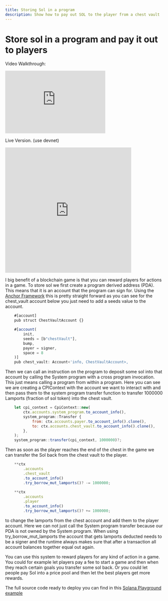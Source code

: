 ```yaml
---
title: Storing Sol in a program
description: Show how to pay out SOL to the player from a chest vault
---
```


# Store sol in a program and pay it out to players

Video Walkthrough:
<div class="video-block">
<iframe width="320" height="200" src="https://www.youtube.com/embed/gILXyWvXu7M" title="YouTube video player" frameborder="0" allow="accelerometer; autoplay; clipboard-write; encrypted-media; gyroscope; picture-in-picture; web-share" allowfullscreen></iframe>
</div>

Live Version. (use devnet)
<iframe height='400' scrolling='no' title='OZXQWp' src='https://solplay.de/TinyAdventureTwo/index.html' frameborder='no' allowtransparency='true' allowfullscreen='true' style='width: 80%;'>
</iframe>


I big benefit of a blockchain game is that you can reward players for actions in a game. To store sol we first create a program derived address (PDA).
This means that it is an account that the program can sign for. Using the [Anchor Framework](https://www.anchor-lang.com/) this is pretty straight forward as you can see for the chest_vault account below you just need to add a seeds value to the account.

```js 
    #[account]
    pub struct ChestVaultAccount {}

    #[account(
        init,
        seeds = [b"chestVault"],
        bump,
        payer = signer,
        space = 8
    )]
    pub chest_vault: Account<'info, ChestVaultAccount>,
```

Then we can call an instruction on the program to deposit some sol into that account by calling the System program with a cross program invocation. This just means calling a program from within a program. Here you can see we are creating a CPIContext with the account we want to interact with and then pass them to the system program transfer function to transfer 1000000 Lamports (fraction of sol token) into the chest vault. 

```js 
    let cpi_context = CpiContext::new(
        ctx.accounts.system_program.to_account_info(),
        system_program::Transfer {
            from: ctx.accounts.payer.to_account_info().clone(),
            to: ctx.accounts.chest_vault.to_account_info().clone(),
        },
    );
    system_program::transfer(cpi_context, 1000000)?;
```

Then as soon as the player reaches the end of the chest in the game we can transfer the Sol back from the chest vault to the player.

```js 
    **ctx
        .accounts
        .chest_vault
        .to_account_info()
        .try_borrow_mut_lamports()? -= 1000000;
        
    **ctx
        .accounts
        .player
        .to_account_info()
        .try_borrow_mut_lamports()? += 1000000;
```

to change the lamports from the chest account and add them to the player account. Here we can not just call the System program transfer because our PDA is not owned by the System program. When using try_borrow_mut_lamports the account that gets lamports deducted needs to be a signer and the runtime always makes sure that after a transaction all account balances together equal out again. 

You can use this system to reward players for any kind of action in a game. You could for example let players pay a fee to start a game and then when they reach certain goals you transfer some sol back. Or you could let people pay Sol into a price pool and then let the best players get more rewards. 

The full source code ready to deploy you can find in this [Solana Playground example](https://beta.solpg.io/tutorials/tiny-adventure-two)
